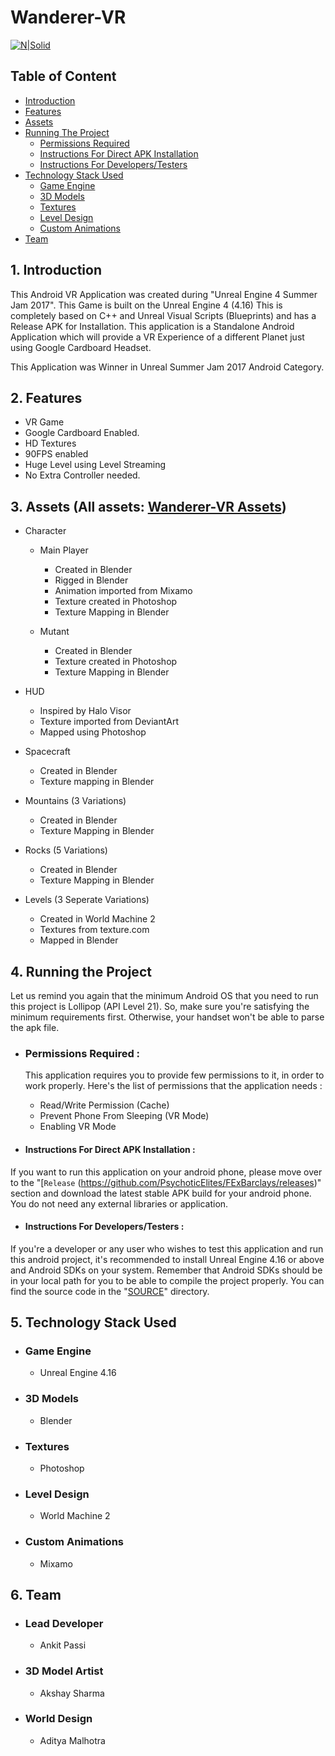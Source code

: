 # Wanderer-VR
[![N|Solid](http://i.imgur.com/SpbLr8L.png?raw=true)](https://github.com/ankitpassi141/Wanderer-VR)

## Table of Content
* [Introduction](#1---introduction)
* [Features](#2---features)
* [Assets](#3---assets)
* [Running The Project](#4----running-the-project)
    * [Permissions Required](#permissions-required-)
    * [Instructions For Direct APK Installation](#instructions-for-direct-apk-installation-)
    * [Instructions For Developers/Testers](#instructions-for-developerstesters-)
* [Technology Stack Used](#5---technology-stack-used)
    * [Game Engine](#vr-engine)
    * [3D Models](#3d-models)
    * [Textures](#textures)
    * [Level Design](#level-design)
    * [Custom Animations](#custom-animations)
* [Team](#6--team)

## 1.   Introduction
This Android VR Application was created during "Unreal Engine 4 Summer Jam 2017". This Game is built on the Unreal Engine 4 (4.16) This is completely based on C++ and Unreal Visual Scripts (Blueprints) and has a Release APK for Installation.
This application is a Standalone Android Application which will provide a VR Experience of a different Planet just using Google Cardboard Headset.

This Application was Winner in Unreal Summer Jam 2017 Android Category.

## 2.   Features
- VR Game
- Google Cardboard Enabled.
- HD Textures
- 90FPS enabled
- Huge Level using Level Streaming
- No Extra Controller needed.

## 3.   Assets (All assets: [Wanderer-VR Assets](https://drive.google.com/open?id=0B0B14ZjDlI7Oc1dBdFhCNW9PSU0))
- Character
  - Main Player
    * Created in Blender
    * Rigged in Blender
    * Animation imported from Mixamo
    * Texture created in Photoshop
    * Texture Mapping in Blender
    
  - Mutant
    * Created in Blender
    * Texture created in Photoshop
    * Texture Mapping in Blender
    
- HUD
  * Inspired by Halo Visor
  * Texture imported from DeviantArt
  * Mapped using Photoshop

- Spacecraft
  * Created in Blender
  * Texture mapping in Blender
  
- Mountains (3 Variations)
  * Created in Blender
  * Texture Mapping in Blender
  

- Rocks (5 Variations)
  * Created in Blender
  * Texture Mapping in Blender

- Levels (3 Seperate Variations)
  * Created in World Machine 2
  * Textures from texture.com
  * Mapped in Blender
  
## 4.   Running the Project
Let  us remind you again that the minimum Android OS that you need to run this project is Lollipop (API Level 21). So, make sure you're satisfying the minimum requirements first. Otherwise, your handset won't be able to parse the apk file.

- ### Permissions Required :
  This application requires you to provide few permissions to it, in order to work properly. Here's the list of permissions that the application needs :
    - Read/Write Permission (Cache)
    - Prevent Phone From Sleeping (VR Mode)
    - Enabling VR Mode
    
- #### Instructions For Direct APK Installation :
If you want to run this application on your android phone, please move over to the "[`Release` (https://github.com/PsychoticElites/FExBarclays/releases)" section and download the latest stable APK build for your android phone. You do not need any external libraries or application.

- #### Instructions For Developers/Testers :
If you're a developer or any user who wishes to test this application and run this android project, it's recommended to install Unreal Engine 4.16 or above and Android SDKs on your system. Remember that Android SDKs should be in your local path for you to be able to compile the project properly. You can find the source code in the "[SOURCE](https://github.com/PsychoticElites/FExBarclays/tree/master/Source)" directory.

## 5.   Technology Stack Used
- ### Game Engine
    * Unreal Engine 4.16
    
- ### 3D Models
    * Blender
    
- ### Textures
    * Photoshop
    
- ### Level Design
    * World Machine 2
    
- ### Custom Animations
    * Mixamo 
    
## 6.   Team
- ### Lead Developer
    * Ankit Passi
    
- ### 3D Model Artist
    * Akshay Sharma
    
- ### World Design
    * Aditya Malhotra
